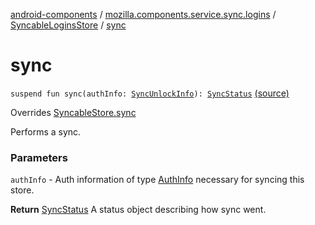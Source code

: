[android-components](../../index.md) / [mozilla.components.service.sync.logins](../index.md) / [SyncableLoginsStore](index.md) / [sync](./sync.md)

# sync

`suspend fun sync(authInfo: `[`SyncUnlockInfo`](../-sync-unlock-info.md)`): `[`SyncStatus`](../../mozilla.components.concept.storage/-sync-status.md) [(source)](https://github.com/mozilla-mobile/android-components/blob/master/components/service/sync-logins/src/main/java/mozilla/components/service/sync/logins/AsyncLoginsStorage.kt#L373)

Overrides [SyncableStore.sync](../../mozilla.components.concept.storage/-syncable-store/sync.md)

Performs a sync.

### Parameters

`authInfo` - Auth information of type [AuthInfo](#) necessary for syncing this store.

**Return**
[SyncStatus](../../mozilla.components.concept.storage/-sync-status.md) A status object describing how sync went.

